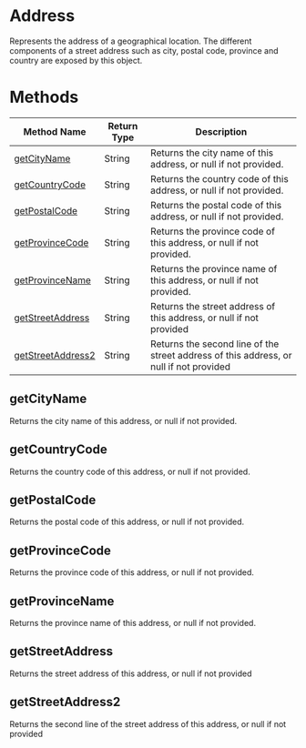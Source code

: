 # Address
Represents the address of a geographical location. The different components of a street address such as city, postal code, province and country are exposed by this object.

# Methods
|Method Name|Return Type|Description|
|-|-|-
[getCityName](#getcityname)|String|Returns the city name of this address, or null if not provided.<br />
[getCountryCode](#getcountrycode)|String|Returns the country code of this address, or null if not provided.<br />
[getPostalCode](#getpostalcode)|String|Returns the postal code of this address, or null if not provided. <br />
[getProvinceCode](#getprovincecode)|String|Returns the province code of this address, or null if not provided.<br />
[getProvinceName](#getprovincename)|String|Returns the province name of this address, or null if not provided. <br />
[getStreetAddress](#getstreetaddress)|String|Returns the street address of this address, or null if not provided <br />
[getStreetAddress2](#getstreetaddress2)|String|Returns the second line of the street address of this address, or null if not provided<br />

## <a name="getcityname"></a>getCityName
Returns the city name of this address, or null if not provided.


## <a name="getcountrycode"></a>getCountryCode
Returns the country code of this address, or null if not provided.


## <a name="getpostalcode"></a>getPostalCode
Returns the postal code of this address, or null if not provided. 


## <a name="getprovincecode"></a>getProvinceCode
Returns the province code of this address, or null if not provided.


## <a name="getprovincename"></a>getProvinceName
Returns the province name of this address, or null if not provided. 


## <a name="getstreetaddress"></a>getStreetAddress
Returns the street address of this address, or null if not provided 


## <a name="getstreetaddress2"></a>getStreetAddress2
Returns the second line of the street address of this address, or null if not provided


